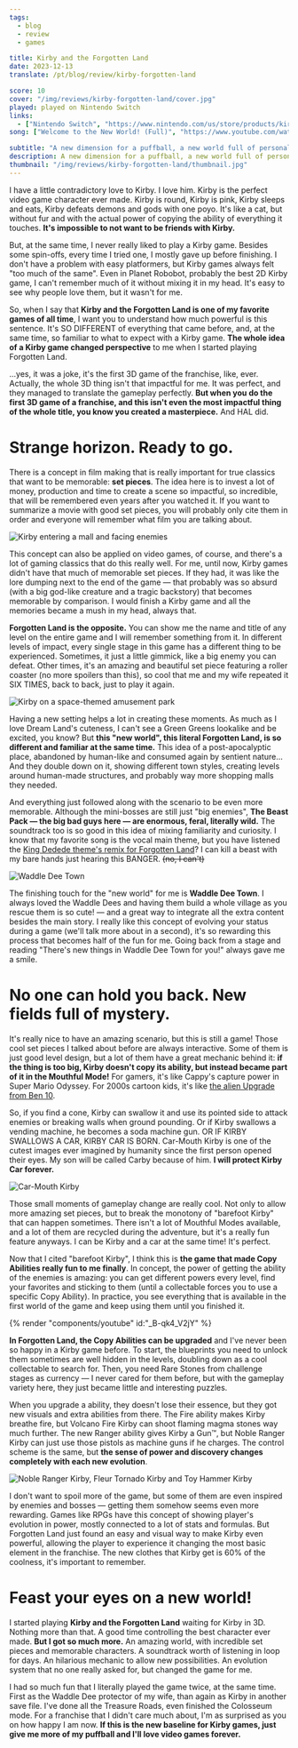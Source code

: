 ```yaml
---
tags:
  - blog
  - review
  - games

title: Kirby and the Forgotten Land
date: 2023-12-13
translate: /pt/blog/review/kirby-forgotten-land

score: 10
cover: "/img/reviews/kirby-forgotten-land/cover.jpg"
played: played on Nintendo Switch
links:
  - ["Nintendo Switch", "https://www.nintendo.com/us/store/products/kirby-and-the-forgotten-land-switch/"]
song: ["Welcome to the New World! (Full)", "https://www.youtube.com/watch?v=HUAy4LBjdHU"]

subtitle: "A new dimension for a puffball, a new world full of personality, and Car Kirby"
description: A new dimension for a puffball, a new world full of personality! The first Kirby's 3D adventure is full of surprises that I didn't expect for a Kirby game. And Car Kirby.
thumbnail: "/img/reviews/kirby-forgotten-land/thumbnail.jpg"
---
```


I have a little contradictory love to Kirby. I love him. Kirby is the perfect video game character ever made. Kirby is round, Kirby is pink, Kirby sleeps and eats, Kirby defeats demons and gods with one poyo. It's like a cat, but without fur and with the actual power of copying the ability of everything it touches. **It's impossible to not want to be friends with Kirby.**

But, at the same time, I never really liked to play a Kirby game. Besides some spin-offs, every time I tried one, I mostly gave up before finishing. I don't have a problem with easy platformers, but Kirby games always felt "too much of the same". Even in Planet Robobot, probably the best 2D Kirby game, I can't remember much of it without mixing it in my head. It's easy to see why people love them, but it wasn't for me.

So, when I say that **Kirby and the Forgotten Land is one of my favorite games of all time**, I want you to understand how much powerful is this sentence. It's SO DIFFERENT of everything that came before, and, at the same time, so familiar to what to expect with a Kirby game. **The whole idea of a Kirby game changed perspective** to me when I started playing Forgotten Land.

...yes, it was a joke, it's the first 3D game of the franchise, like, ever. Actually, the whole 3D thing isn't that impactful for me. It was perfect, and they managed to translate the gameplay perfectly. **But when you do the first 3D game of a franchise, and this isn't even the most impactful thing of the whole title, you know you created a masterpiece.** And HAL did.

# Strange horizon. Ready to go.

There is a concept in film making that is really important for true classics that want to be memorable: **set pieces**. The idea here is to invest a lot of money, production and time to create a scene so impactful, so incredible, that will be remembered even years after you watched it. If you want to summarize a movie with good set pieces, you will probably only cite them in order and everyone will remember what film you are talking about.

![Kirby entering a mall and facing enemies](/img/reviews/kirby-forgotten-land/mall.jpg)

This concept can also be applied on video games, of course, and there's a lot of gaming classics that do this really well. For me, until now, Kirby games didn't have that much of memorable set pieces. If they had, it was like the lore dumping next to the end of the game — that probably was so absurd (with a big god-like creature and a tragic backstory) that becomes memorable by comparison. I would finish a Kirby game and all the memories became a mush in my head, always that.

**Forgotten Land is the opposite.** You can show me the name and title of any level on the entire game and I will remember something from it. In different levels of impact, every single stage in this game has a different thing to be experienced. Sometimes, it just a little gimmick, like a big enemy you can defeat. Other times, it's an amazing and beautiful set piece featuring a roller coaster (no more spoilers than this), so cool that me and my wife repeated it SIX TIMES, back to back, just to play it again.

![Kirby on a space-themed amusement park](/img/reviews/kirby-forgotten-land/wondaria.jpg)

Having a new setting helps a lot in creating these moments. As much as I love Dream Land's cuteness, I can't see a Green Greens lookalike and be excited, you know? But **this "new world", this literal Forgotten Land, is so different and familiar at the same time.** This idea of a post-apocalyptic place, abandoned by human-like and consumed again by sentient nature... And they double down on it, showing different town styles, creating levels around human-made structures, and probably way more shopping malls they needed.

And everything just followed along with the scenario to be even more memorable. Although the mini-bosses are still just "big enemies", **The Beast Pack — the big bad guys here — are enormous, feral, literally wild.** The soundtrack too is so good in this idea of mixing familiarity and curiosity. I know that my favorite song is the vocal main theme, but you have listened the [King Dedede theme's remix for Forgotten Land](https://www.youtube.com/watch?v=Y0X0LIRlt_4)? I can kill a beast with my bare hands just hearing this BANGER. ~~(no, I can't)~~

![Waddle Dee Town](/img/reviews/kirby-forgotten-land/town.jpg)

The finishing touch for the "new world" for me is **Waddle Dee Town**. I always loved the Waddle Dees and having them build a whole village as you rescue them is so cute! — and a great way to integrate all the extra content besides the main story. I really like this concept of evolving your status during a game (we'll talk more about in a second), it's so rewarding this process that becomes half of the fun for me. Going back from a stage and reading "There's new things in Waddle Dee Town for you!" always gave me a smile.

# No one can hold you back. New fields full of mystery.

It's really nice to have an amazing scenario, but this is still a game! Those cool set pieces I talked about before are always interactive. Some of them is just good level design, but a lot of them have a great mechanic behind it: **if the thing is too big, Kirby doesn't copy its ability, but instead became part of it in the Mouthful Mode!** For gamers, it's like Cappy's capture power in Super Mario Odyssey. For 2000s cartoon kids, it's like [the alien Upgrade from Ben 10](https://ben10.fandom.com/wiki/Upgrade_(Classic)).

So, if you find a cone, Kirby can swallow it and use its pointed side to attack enemies or breaking walls when ground pounding. Or if Kirby swallows a vending machine, he becomes a soda machine gun. OR IF KIRBY SWALLOWS A CAR, KIRBY CAR IS BORN. Car-Mouth Kirby is one of the cutest images ever imagined by humanity since the first person opened their eyes. My son will be called Carby because of him. **I will protect Kirby Car forever.**

![Car-Mouth Kirby](/img/reviews/kirby-forgotten-land/car.jpg)

Those small moments of gameplay change are really cool. Not only to allow more amazing set pieces, but to break the monotony of "barefoot Kirby" that can happen sometimes. There isn't a lot of Mouthful Modes available, and a lot of them are recycled during the adventure, but it's a really fun feature anyways. I can be Kirby and a car at the same time! It's perfect.

Now that I cited "barefoot Kirby", I think this is **the game that made Copy Abilities really fun to me finally**. In concept, the power of getting the ability of the enemies is amazing: you can get different powers every level, find your favorites and sticking to them (until a collectable forces you to use a specific Copy Ability). In practice, you see everything that is available in the first world of the game and keep using them until you finished it.

{% render "components/youtube" id:"_B-qk4_V2jY" %}

**In Forgotten Land, the Copy Abilities can be upgraded** and I've never been so happy in a Kirby game before. To start, the blueprints you need to unlock them sometimes are well hidden in the levels, doubling down as a cool collectable to search for. Then, you need Rare Stones from challenge stages as currency — I never cared for them before, but with the gameplay variety here, they just became little and interesting puzzles.

When you upgrade a ability, they doesn't lose their essence, but they got new visuals and extra abilities from there. The Fire ability makes Kirby breathe fire, but Volcano Fire Kirby can shoot flaming magma stones way much further. The new Ranger ability gives Kirby a Gun™, but Noble Ranger Kirby can just use those pistols as machine guns if he charges. The control scheme is the same, but **the sense of power and discovery changes completely with each new evolution**.

![Noble Ranger Kirby, Fleur Tornado Kirby and Toy Hammer Kirby](/img/reviews/kirby-forgotten-land/upgrade.jpg)

I don't want to spoil more of the game, but some of them are even inspired by enemies and bosses — getting them somehow seems even more rewarding. Games like RPGs have this concept of showing player's evolution in power, mostly connected to a lot of stats and formulas. But Forgotten Land just found an easy and visual way to make Kirby even powerful, allowing the player to experience it changing the most basic element in the franchise. The new clothes that Kirby get is 60% of the coolness, it's important to remember.

# Feast your eyes on a new world!

I started playing **Kirby and the Forgotten Land** waiting for Kirby in 3D. Nothing more than that. A good time controlling the best character ever made. **But I got so much more.** An amazing world, with incredible set pieces and memorable characters. A soundtrack worth of listening in loop for days. An hilarious mechanic to allow new possibilities. An evolution system that no one really asked for, but changed the game for me.

I had so much fun that I literally played the game twice, at the same time. First as the Waddle Dee protector of my wife, than again as Kirby in another save file. I've done all the Treasure Roads, even finished the Colosseum mode. For a franchise that I didn't care much about, I'm as surprised as you on how happy I am now. **If this is the new baseline for Kirby games, just give me more of my puffball and I'll love video games forever.**